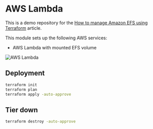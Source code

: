 <!-- BEGIN_TF_DOCS -->

# AWS Lambda

This is a demo repository for the [How to manage Amazon EFS using Terraform](https://hands-on.cloud/how-to-manage-amazon-efs-using-terraform/) article.

This module sets up the following AWS services:

* AWS Lambda with mounted EFS volume

![AWS Lambda](https://hands-on.cloud/wp-content/uploads/2022/05/How-to-manage-Amazon-EFS-using-Terraform-AWS-Lambda-deployment.png)

## Deployment

```sh
terraform init
terraform plan
terraform apply -auto-approve
```

## Tier down

```sh
terraform destroy -auto-approve
```

<!-- END_TF_DOCS -->